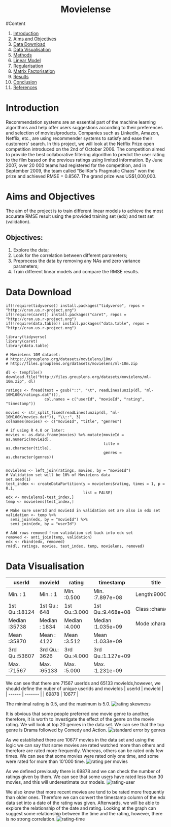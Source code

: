 <h1 align="center">Movielense</h1>

#Content 

1. [Introduction](#intr)
2. [Aims and Objectives](#aim)
3. [Data Download](#data)
4. [Data Visualisation](#visual)
5. [Methods](#methods)
6. [Linear Model](#linear)
7. [Regularisation](#reg)
8. [Matrix Factorisation](#matrix)
9. [Results](#res)
10. [Conclusion](#conc)
11. [References](#ref)

<a name="intr"></a>

# Introduction 

Recommendation systems are an essential part of the machine learning algorithms and help offer users suggestions according to their preferences and selection of movies/products. Companies such as LinkedIn, Amazon, Netflix, etc., are using recommender systems to satisfy and ease their customers' search. 
In this project, we will look at the Netflix Prize open competition introduced on the 2nd of October 2006. The competition aimed to provide the best collaborative filtering algorithm to predict the user rating to the film based on the previous ratings using limited information. By June 2007, over 20 000 teams had registered for the competition, and in September 2009, the team called  "BellKor's Pragmatic Chaos" won the prize and achieved RMSE = 0.8567. The grand prize was US$1,000,000. 

<a name="aim"></a>

# Aims and Objectives
The aim of the project is to train different linear models to achieve the most accurate RMSE result using the provided training set (edx) and test set (validation). 

## Objectives: 

1. Explore the data; 
2. Look for the correlation between different parameters;
3. Preprocess the data by removing any NAs and zero variance parameters; 
4. Train different linear models and compare the RMSE results.

<a name="data"></a>

# Data Download

```
if(!require(tidyverse)) install.packages("tidyverse", repos = "http://cran.us.r-project.org")
if(!require(caret)) install.packages("caret", repos = "http://cran.us.r-project.org")
if(!require(data.table)) install.packages("data.table", repos = "http://cran.us.r-project.org")

library(tidyverse)
library(caret)
library(data.table)

# MovieLens 10M dataset:
# https://grouplens.org/datasets/movielens/10m/
# http://files.grouplens.org/datasets/movielens/ml-10m.zip

dl <- tempfile()
download.file("http://files.grouplens.org/datasets/movielens/ml-10m.zip", dl)

ratings <- fread(text = gsub("::", "\t", readLines(unzip(dl, "ml-10M100K/ratings.dat"))),
                 col.names = c("userId", "movieId", "rating", "timestamp"))

movies <- str_split_fixed(readLines(unzip(dl, "ml-10M100K/movies.dat")), "\\::", 3)
colnames(movies) <- c("movieId", "title", "genres")

# if using R 4.0 or later:
movies <- as.data.frame(movies) %>% mutate(movieId = as.numeric(movieId),
                                           title = as.character(title),
                                           genres = as.character(genres))


movielens <- left_join(ratings, movies, by = "movieId")
# Validation set will be 10% of MovieLens data
set.seed(1) 
test_index <- createDataPartition(y = movielens$rating, times = 1, p = 0.1,
                                  list = FALSE)
edx <- movielens[-test_index,]
temp <- movielens[test_index,]

# Make sure userId and movieId in validation set are also in edx set
validation <- temp %>% 
  semi_join(edx, by = "movieId") %>%
  semi_join(edx, by = "userId")

# Add rows removed from validation set back into edx set
removed <- anti_join(temp, validation)
edx <- rbind(edx, removed)
rm(dl, ratings, movies, test_index, temp, movielens, removed)

```

<a name="visual"></a>

# Data Visualisation

| userId               |  movieId      | rating        | timestamp         | title            | genres           |
| -------------------- | ------------- | ------------- | ----------------- | ---------------- | ---------------- |
| Min.   :    1        | Min.   :    1 | Min.   :0.500 | Min.   :7.897e+08 | Length:9000055   | Length:9000055 
| 1st Qu.:18124        | 1st Qu.:  648 | 1st Qu.:3.000 | 1st Qu.:9.468e+08 | Class :character | Class :character |
| Median :35738        | Median : 1834 | Median :4.000 | Median :1.035e+09 | Mode  :character | Mode  :character | 
| Mean   :35870        | Mean   : 4122 | Mean   :3.512 | Mean   :1.033e+09 |
| 3rd Qu.:53607        | 3rd Qu.: 3626 | 3rd Qu.:4.000 | 3rd Qu.:1.127e+09 |
| Max.   :71567        | Max.   :65133 | Max.   :5.000 | Max.   :1.231e+09 |

We can see that there are 71567 userIds and 65133 movieIds,however, we should define the nuber of unique userIds and movieIds
| userId | movieId |
| ------ | ------- |
| 69878  | 10677   |

The minimal rating is 0.5, and the maximum is 5.0. 
![rating skewness](images/rating.png)

It is obvious that some people preferred one movie genre to another, therefore, it is worth to investigate the effect of the genre on the movie rating. We will look at top 20 genres in the data set. We can see that the top genre is Drama followed by Comedy and Action. 
![standard error by genres](images/se-genres.png)

As we established there are 10677 movies in the data set and using the logic we can say that some movies are rated watched more than others and therefore are rated more frequently. Whereas, others can be rated only few times. We can see that some movies were rated only one time, and some were rated for 
more than 10'000 time.
![rating per movies](images/rating-movie.png)

As we defined previously there is 69878 and we can check the number of ratings given by them. We can see that some users have rated less than 30 movies, and this will underestimate our models.
![rating-user](images/rating-user.png)

We also know that more recent movies are tend to be rated more frequently than older ones. Therefore we can convert the timestamp column of the edx data set 
into a date of the rating was given. Afterwards, we will be able to explore the relationship of the date and rating. Looking at the graph can suggest some relationship between the time and the rating, however, there is no strong correlation. 
![rating-time](images/rating-time.png)

<a name="methods"></a>

